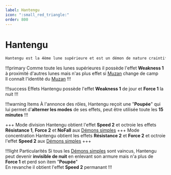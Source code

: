 ```yaml
---
label: Hantengu
icon: ":small_red_triangle:"
order: 800
---
```


# Hantengu

```txt
Hantengu est la 4ème lune supérieure et est un démon de nature craintif
```

!!!primary
Comme toute les lunes supérieures il possède l'effet **Weakness 1** à proximité d'autres lunes mais n'as plus effet si [Muzan](./muzan/) change de camp <br>
Il connaît l'identité du [Muzan](./muzan/)
!!!

!!!success Effets
Hantengu possède l'effet **Weakness 1** de jour et **Force 1** la nuit
!!!

!!!warning Items
À l'annonce des rôles, Hantengu reçoit une "**Poupée**" qui lui permet d'**alterner les modes** de ses effets, peut être utilisée toute les **15 minutes**
!!!

+++ Mode division
Hantengu obtient l'effet **Speed 2** et octroie les effets **Résistance 1**, **Force 2** et **NoFall** aux [Démons simples](./demon_simple)
+++ Mode concentration
Hantengu obtient les effets **Résistance 2** et **Force 2** et octroie l'effet **Speed 2** aux [Démons simples](./demon_simple)
+++

!!!light Particularités
Si tous les [Démons simples](./demon_simple) sont vaincus, Hantengu peut devenir **invisible de nuit** en enlevant son armure mais n'a plus de **Force 1** et perd son item "**Poupée**" <br> 
En revanche il obtient l'effet **Speed 2** permanant
!!!






